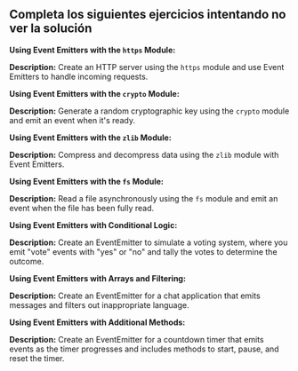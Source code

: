 ## Completa los siguientes ejercicios intentando no ver la solución

**Using Event Emitters with the `https` Module:**

**Description:** Create an HTTP server using the `https` module and use Event Emitters to handle incoming requests.

**Using Event Emitters with the `crypto` Module:**

**Description:** Generate a random cryptographic key using the `crypto` module and emit an event when it's ready.

**Using Event Emitters with the `zlib` Module:**

**Description:** Compress and decompress data using the `zlib` module with Event Emitters.

**Using Event Emitters with the `fs` Module:**

**Description:** Read a file asynchronously using the `fs` module and emit an event when the file has been fully read.

**Using Event Emitters with Conditional Logic:**

**Description:** Create an EventEmitter to simulate a voting system, where you emit "vote" events with "yes" or "no" and tally the votes to determine the outcome.

**Using Event Emitters with Arrays and Filtering:**

**Description:** Create an EventEmitter for a chat application that emits messages and filters out inappropriate language.

**Using Event Emitters with Additional Methods:**

**Description:** Create an EventEmitter for a countdown timer that emits events as the timer progresses and includes methods to start, pause, and reset the timer.